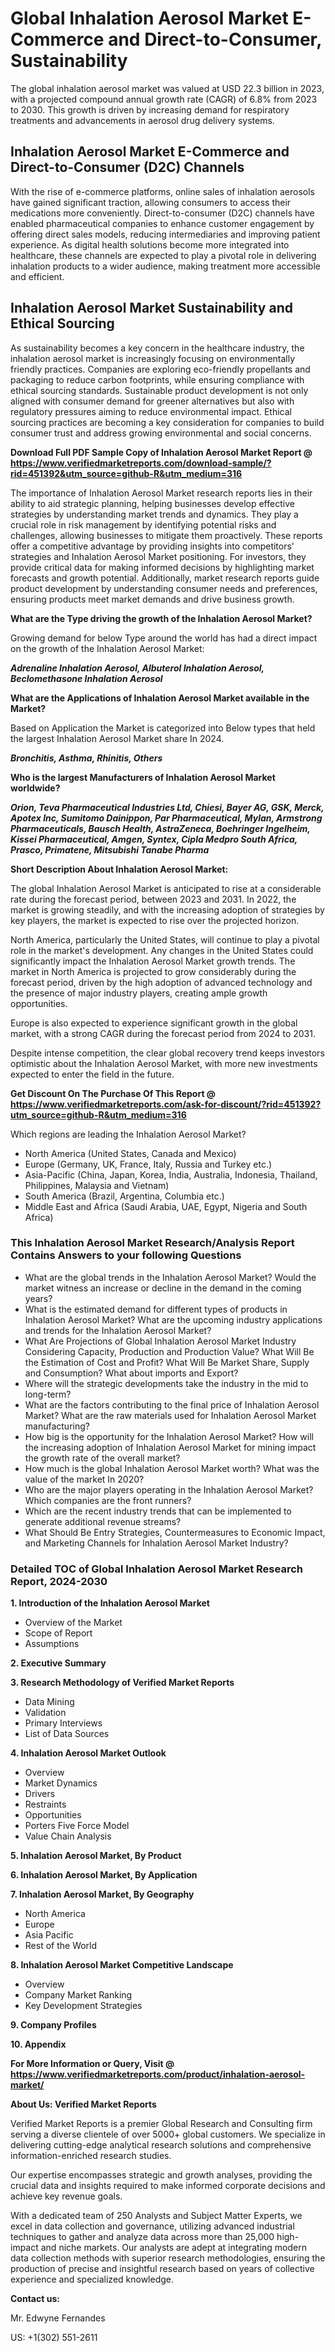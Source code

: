 <h1>Global Inhalation Aerosol Market E-Commerce and Direct-to-Consumer, Sustainability</h1><p class=""><p>The global inhalation aerosol market was valued at USD 22.3 billion in 2023, with a projected compound annual growth rate (CAGR) of 6.8% from 2023 to 2030. This growth is driven by increasing demand for respiratory treatments and advancements in aerosol drug delivery systems.</p><h2>Inhalation Aerosol Market E-Commerce and Direct-to-Consumer (D2C) Channels</h2><p>With the rise of e-commerce platforms, online sales of inhalation aerosols have gained significant traction, allowing consumers to access their medications more conveniently. Direct-to-consumer (D2C) channels have enabled pharmaceutical companies to enhance customer engagement by offering direct sales models, reducing intermediaries and improving patient experience. As digital health solutions become more integrated into healthcare, these channels are expected to play a pivotal role in delivering inhalation products to a wider audience, making treatment more accessible and efficient.</p><h2>Inhalation Aerosol Market Sustainability and Ethical Sourcing</h2><p>As sustainability becomes a key concern in the healthcare industry, the inhalation aerosol market is increasingly focusing on environmentally friendly practices. Companies are exploring eco-friendly propellants and packaging to reduce carbon footprints, while ensuring compliance with ethical sourcing standards. Sustainable product development is not only aligned with consumer demand for greener alternatives but also with regulatory pressures aiming to reduce environmental impact. Ethical sourcing practices are becoming a key consideration for companies to build consumer trust and address growing environmental and social concerns.</p></p><p class=""><strong>Download Full PDF Sample Copy of Inhalation Aerosol Market Report @ <a href="https://www.verifiedmarketreports.com/download-sample/?rid=451392&utm_source=github-R&utm_medium=316" target="_blank">https://www.verifiedmarketreports.com/download-sample/?rid=451392&utm_source=github-R&utm_medium=316</a></strong></p><p>The importance of&nbsp;Inhalation Aerosol Market research reports lies in their ability to aid strategic planning, helping businesses develop effective strategies by understanding market trends and dynamics. They play a crucial role in risk management by identifying potential risks and challenges, allowing businesses to mitigate them proactively. These reports offer a competitive advantage by providing insights into competitors' strategies and Inhalation Aerosol Market positioning. For investors, they provide critical data for making informed decisions by highlighting market forecasts and growth potential. Additionally, market research reports guide product development by understanding consumer needs and preferences, ensuring products meet market demands and drive business growth.</p><p><strong>What are the&nbsp;Type driving the growth of the Inhalation Aerosol Market?</strong></p><p id="" class="">Growing demand for below Type around the world has had a direct impact on the growth of the Inhalation Aerosol Market:</p><p class=""><em><strong>Adrenaline Inhalation Aerosol, Albuterol Inhalation Aerosol, Beclomethasone Inhalation Aerosol</strong></em></p><p class=""><strong>What are the&nbsp;Applications&nbsp;of Inhalation Aerosol Market available in the Market?</strong></p><p id="" class="">Based on Application the Market is categorized into Below types that held the largest Inhalation Aerosol Market share In 2024.</p><p class=""><em><strong>Bronchitis, Asthma, Rhinitis, Others</strong></em></p><p class=""><strong>Who is the largest Manufacturers of Inhalation Aerosol Market worldwide?</strong></p><p><em><strong>Orion, Teva Pharmaceutical Industries Ltd, Chiesi, Bayer AG, GSK, Merck, Apotex lnc, Sumitomo Dainippon, Par Pharmaceutical, Mylan, Armstrong Pharmaceuticals, Bausch Health, AstraZeneca, Boehringer Ingelheim, Kissei Pharmaceutical, Amgen, Syntex, Cipla Medpro South Africa, Prasco, Primatene, Mitsubishi Tanabe Pharma</strong></em></p><p id="" class=""><strong>Short Description About Inhalation Aerosol Market:</strong></p><p>The global Inhalation Aerosol Market is anticipated to rise at a considerable rate during the forecast period, between 2023 and 2031. In 2022, the market is growing steadily, and with the increasing adoption of strategies by key players, the market is expected to rise over the projected horizon.</p><p>North America, particularly the United States, will continue to play a pivotal role in the market's development. Any changes in the United States could significantly impact the Inhalation Aerosol Market growth trends. The market in North America is projected to grow considerably during the forecast period, driven by the high adoption of advanced technology and the presence of major industry players, creating ample growth opportunities.</p><p>Europe is also expected to experience significant growth in the global market, with a strong CAGR during the forecast period from 2024 to 2031.</p><p>Despite intense competition, the clear global recovery trend keeps investors optimistic about the Inhalation Aerosol Market, with more new investments expected to enter the field in the future.</p><p id="" class=""><strong>Get Discount On The Purchase Of This Report @ <a href="https://www.verifiedmarketreports.com/ask-for-discount/?rid=451392?utm_source=github-R&utm_medium=316" target="_blank">https://www.verifiedmarketreports.com/ask-for-discount/?rid=451392?utm_source=github-R&utm_medium=316</a></strong></p><p class="">Which regions are leading the Inhalation Aerosol Market?</p><ul><li>North America (United States, Canada and Mexico)</li><li>Europe (Germany, UK, France, Italy, Russia and Turkey etc.)</li><li>Asia-Pacific (China, Japan, Korea, India, Australia, Indonesia, Thailand, Philippines, Malaysia and Vietnam)</li><li>South America (Brazil, Argentina, Columbia etc.)</li><li>Middle East and Africa (Saudi Arabia, UAE, Egypt, Nigeria and South Africa)</li></ul><h3 id="" class="">This Inhalation Aerosol Market Research/Analysis Report Contains Answers to your following Questions</h3><ul><li>What are the global trends in the Inhalation Aerosol Market? Would the market witness an increase or decline in the demand in the coming years?</li><li>What is the estimated demand for different types of products in Inhalation Aerosol Market? What are the upcoming industry applications and trends for the Inhalation Aerosol Market?</li><li>What Are Projections of Global Inhalation Aerosol Market Industry Considering Capacity, Production and Production Value? What Will Be the Estimation of Cost and Profit? What Will Be Market Share, Supply and Consumption? What about imports and Export?</li><li>Where will the strategic developments take the industry in the mid to long-term?</li><li>What are the factors contributing to the final price of Inhalation Aerosol Market? What are the raw materials used for Inhalation Aerosol Market manufacturing?</li><li>How big is the opportunity for the Inhalation Aerosol Market? How will the increasing adoption of Inhalation Aerosol Market for mining impact the growth rate of the overall market?</li><li>How much is the global Inhalation Aerosol Market worth? What was the value of the market In 2020?</li><li>Who are the major players operating in the Inhalation Aerosol Market? Which companies are the front runners?</li><li>Which are the recent industry trends that can be implemented to generate additional revenue streams?</li><li>What Should Be Entry Strategies, Countermeasures to Economic Impact, and Marketing Channels for Inhalation Aerosol Market Industry?</li></ul><h3 id="" class="">Detailed TOC of Global Inhalation Aerosol Market Research Report, 2024-2030</h3><p id="" class=""><strong>1. Introduction of the Inhalation Aerosol Market</strong></p><ul><li>Overview of the Market</li><li>Scope of Report</li><li>Assumptions</li></ul><p id="" class=""><strong>2. Executive Summary</strong></p><p id="" class=""><strong>3. Research Methodology of Verified Market Reports</strong></p><ul><li>Data Mining</li><li>Validation</li><li>Primary Interviews</li><li>List of Data Sources</li></ul><p id="" class=""><strong>4. Inhalation Aerosol Market Outlook</strong></p><ul><li>Overview</li><li>Market Dynamics</li><li>Drivers</li><li>Restraints</li><li>Opportunities</li><li>Porters Five Force Model</li><li>Value Chain Analysis</li></ul><p id="" class=""><strong>5. Inhalation Aerosol Market, By Product</strong></p><p id="" class=""><strong>6. Inhalation Aerosol Market, By Application</strong></p><p id="" class=""><strong>7. Inhalation Aerosol Market, By Geography</strong></p><ul><li>North America</li><li>Europe</li><li>Asia Pacific</li><li>Rest of the World</li></ul><p id="" class=""><strong>8. Inhalation Aerosol Market Competitive Landscape</strong></p><ul><li>Overview</li><li>Company Market Ranking</li><li>Key Development Strategies</li></ul><p id="" class=""><strong>9. Company Profiles</strong></p><p id="" class=""><strong>10. Appendix</strong></p><p id="" class=""><strong>For More Information or Query, Visit @ <a href="https://www.verifiedmarketreports.com/product/inhalation-aerosol-market/" target="_blank">https://www.verifiedmarketreports.com/product/inhalation-aerosol-market/</a></strong></p><p id="" class=""><strong>About Us: Verified Market Reports</strong></p><p id="" class="">Verified Market Reports is a premier Global Research and Consulting firm serving a diverse clientele of over 5000+ global customers. We specialize in delivering cutting-edge analytical research solutions and comprehensive information-enriched research studies.</p><p id="" class="">Our expertise encompasses strategic and growth analyses, providing the crucial data and insights required to make informed corporate decisions and achieve key revenue goals.</p><p id="" class="">With a dedicated team of 250 Analysts and Subject Matter Experts, we excel in data collection and governance, utilizing advanced industrial techniques to gather and analyze data across more than 25,000 high-impact and niche markets. Our analysts are adept at integrating modern data collection methods with superior research methodologies, ensuring the production of precise and insightful research based on years of collective experience and specialized knowledge.</p><p id="" class=""><strong>Contact us:</strong></p><p id="" class="">Mr. Edwyne Fernandes</p><p id="" class="">US: +1(302) 551-2611</p>